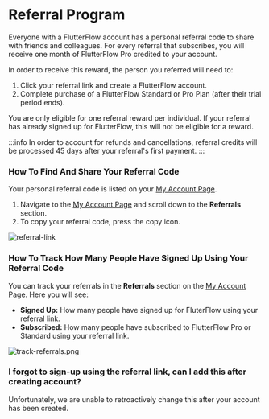 
# Referral Program

Everyone with a FlutterFlow account has a personal referral code to share with friends and colleagues. For every referral that subscribes, you will receive one month of FlutterFlow Pro credited to your account.

In order to receive this reward, the person you referred will need to:

1. Click your referral link and create a FlutterFlow account.
2. Complete purchase of a FlutterFlow Standard or Pro Plan (after their trial period ends).

You are only eligible for one referral reward per individual. If your referral has already signed up for FlutterFlow, this will not be eligible for a reward.

:::info
In order to account for refunds and cancellations, referral credits will be processed 45 days after your referral's first payment.
:::

### How To Find And Share Your Referral Code

Your personal referral code is listed on your [My Account Page](https://app.flutterflow.io/account).

1. Navigate to the [My Account Page](https://app.flutterflow.io/account) and scroll down to the **Referrals** section.
2. To copy your referral code, press the copy icon.

![referral-link](imgs/referral-link.avif)

### How To Track How Many People Have Signed Up Using Your Referral Code

You can track your referrals in the **Referrals** section on the [My Account Page](https://app.flutterflow.io/account). Here you will see:

* **Signed Up:** How many people have signed up for FluterFlow using your referral link.
* **Subscribed:** How many people have subscribed to FlutterFlow Pro or Standard using your referral link.

![track-referrals.png](imgs/track-referral.avif)

### I forgot to sign-up using the referral link, can I add this after creating account?

Unfortunately, we are unable to retroactively change this after your account has been created.